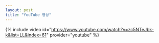 ```yaml
---
layout: post
title: "YouTube 영상"
---
```

{% include video id="https://www.youtube.com/watch?v=zc5NTeJbk-k&list=LL&index=61" provider="youtube" %}
